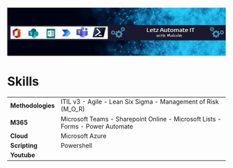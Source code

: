![GitHub Logo](/automateit_final.jpg)
</p>
<!---### Hi there 👋

<!--
**MalcolmWeyeneth/MalcolmWeyeneth** is a ✨ _special_ ✨ repository because its `README.md` (this file) appears on your GitHub profile.

Here are some ideas to get you started:

- 🔭 I’m currently working on ...
- 🌱 I’m currently learning ...
- 👯 I’m looking to collaborate on ...
- 🤔 I’m looking for help with ...
- 💬 Ask me about ...
- 📫 How to reach me: ...
- 😄 Pronouns: ...
- ⚡ Fun fact: ...
-->
# Skills

  <table>
    <td><b>Methodologies</b></td>
        <td>ITIL v3 - Agile - Lean Six Sigma - Management of Risk (M_O_R)</td>
    </tr>
     <tr>
     <td><b>M365</b></td>
        <td>Microsoft Teams - Sharepoint Online - Microsoft Lists - Forms - Power Automate</td>
    </tr>
     <tr>
     <td><b>Cloud</b></td>
        <td>Microsoft Azure</td>
    </tr>
    <tr>
     <td><b>Scripting</b></td>
        <td>Powershell</td>
     </tr>
     <tr>
     <td><b>Youtube</b></td>
        <td><a href="https://www.youtube.com/channel/UC2ZcpXI-314UBzXHieCKA_w"</a></td>
    </tr>
